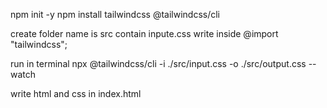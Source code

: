 npm init -y
npm install tailwindcss @tailwindcss/cli

 create folder name is src
 contain inpute.css
 write inside 
 @import "tailwindcss";

 run in terminal
npx @tailwindcss/cli -i ./src/input.css -o ./src/output.css --watch

 write html and css in index.html
 <link rel="stylesheet" href="src/output.css">